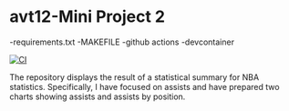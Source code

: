 # avt12-Mini Project 2

-requirements.txt
-MAKEFILE
-github actions
-devcontainer


[![CI](https://github.com/atreyat12/avt12-Week2Pandas/actions/workflows/hello.yml/badge.svg)](https://github.com/atreyat12/avt12-Week2Pandas/actions/workflows/hello.yml)

The repository displays the result of a statistical summary for NBA statistics. Specifically, I have focused on assists and have prepared two charts showing assists and assists by position.


